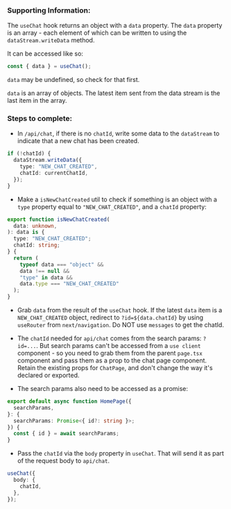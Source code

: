 ### Supporting Information:

<AISummary title="`data` in the `useChat` hook" href="https://sdk.vercel.ai/docs/reference/ai-sdk-ui/use-chat#data">

The `useChat` hook returns an object with a `data` property. The `data` property is an array - each element of which can be written to using the `dataStream.writeData` method.

It can be accessed like so:

```ts
const { data } = useChat();
```

`data` may be undefined, so check for that first.

`data` is an array of objects. The latest item sent from the data stream is the last item in the array.

</AISummary>

### Steps to complete:

- In `/api/chat`, if there is no `chatId`, write some data to the `dataStream` to indicate that a new chat has been created.

```ts
if (!chatId) {
  dataStream.writeData({
    type: "NEW_CHAT_CREATED",
    chatId: currentChatId,
  });
}
```

- Make a `isNewChatCreated` util to check if something is an object with a `type` property equal to `"NEW_CHAT_CREATED"`, and a `chatId` property:

```ts
export function isNewChatCreated(
  data: unknown,
): data is {
  type: "NEW_CHAT_CREATED";
  chatId: string;
} {
  return (
    typeof data === "object" &&
    data !== null &&
    "type" in data &&
    data.type === "NEW_CHAT_CREATED"
  );
}
```

- Grab `data` from the result of the `useChat` hook. If the latest `data` item is a `NEW_CHAT_CREATED` object, redirect to `?id=${data.chatId}` by using `useRouter` from `next/navigation`. Do NOT use `messages` to get the chatId.

- The `chatId` needed for `api/chat` comes from the search params: `?id=...`. But search params can't be accessed from a `use client` component - so you need to grab them from the parent `page.tsx` component and pass them as a prop to the chat page component. Retain the existing props for `ChatPage`, and don't change the way it's declared or exported.

- The search params also need to be accessed as a promise:

```ts
export default async function HomePage({
  searchParams,
}: {
  searchParams: Promise<{ id?: string }>;
}) {
  const { id } = await searchParams;
}
```

- Pass the `chatId` via the `body` property in `useChat`. That will send it as part of the request body to `api/chat`.

```ts
useChat({
  body: {
    chatId,
  },
});
```
